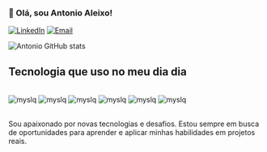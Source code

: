 

### 👋 Olá, sou Antonio Aleixo!
[![LinkedIn](https://img.shields.io/badge/LinkedIn-0077B5?style=for-the-badge&logo=linkedin&logoColor=white)](https://www.linkedin.com/in/antonio-aleixo-1a8923209/) 
[![Email](https://img.shields.io/badge/Microsoft_Outlook-0078D4?style=for-the-badge&logo=microsoft-outlook&logoColor=white)](https://outlook.office.com/mail/deeplink/compose?to=antonio26.aleixo@outlook.com)



![Antonio GitHub stats](https://github-readme-stats.vercel.app/api?username=AAleixo98&show_icons=true&theme=dracula)

## Tecnologia que uso no meu dia dia
<div style="display: inline_block"><br>
    <img alt="myslq" src="https://img.shields.io/badge/MySQL-005C84?style=for-the-badge&logo=mysql&logoColor=white">
    <img alt="myslq" src="https://img.shields.io/badge/PostgreSQL-316192?style=for-the-badge&logo=postgresql&logoColor=white">
    <img alt="myslq" src="https://img.shields.io/badge/Microsoft_Office-D83B01?style=for-the-badge&logo=microsoft-office&logoColor=white">
    <img alt="myslq" src="https://img.shields.io/badge/Python-3776AB?style=for-the-badge&logo=python&logoColor=white">
    <img alt="myslq" src="https://img.shields.io/badge/Made%20with-Jupyter-orange?style=for-the-badge&logo=Jupyter">
    <img alt="myslq" src="https://img.shields.io/badge/TensorFlow-FF6F00?style=for-the-badge&logo=tensorflow&logoColor=white">
    

</div><br/>

Sou apaixonado por novas tecnologias e desafios. Estou sempre em busca de oportunidades para aprender e aplicar minhas habilidades em projetos reais.



